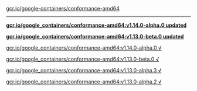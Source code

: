 [gcr.io/google-containers/conformance-amd64](https://hub.docker.com/r/sqeven/conformance-amd64/tags/) 

----
**[gcr.io/google_containers/conformance-amd64:v1.14.0-alpha.0 updated](https://hub.docker.com/r/sqeven/conformance-amd64/tags/)**

**[gcr.io/google_containers/conformance-amd64:v1.13.0-beta.0 updated](https://hub.docker.com/r/sqeven/conformance-amd64/tags/)**

[gcr.io/google_containers/conformance-amd64:v1.14.0-alpha.0 √](https://hub.docker.com/r/sqeven/conformance-amd64/tags/)

[gcr.io/google_containers/conformance-amd64:v1.13.0-beta.0 √](https://hub.docker.com/r/sqeven/conformance-amd64/tags/)

[gcr.io/google_containers/conformance-amd64:v1.13.0-alpha.3 √](https://hub.docker.com/r/sqeven/conformance-amd64/tags/)

[gcr.io/google_containers/conformance-amd64:v1.13.0-alpha.2 √](https://hub.docker.com/r/sqeven/conformance-amd64/tags/)

